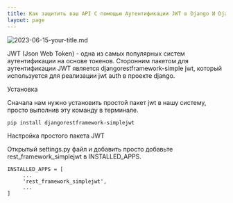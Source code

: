 ```yaml
---
title: Как защитить ваш API С помощью Аутентификации JWT в Django И Django Rest Framework
layout: page
---
```


![2023-06-15-your-title.md
](https://images.unsplash.com/photo-1531771686035-25f47595c87a?ixlib=rb-4.0.3&ixid=MnwxMjA3fDB8MHxzZWFyY2h8MzB8fGNvbXB1dGVyfGVufDB8fDB8fA%3D%3D&auto=format&fit=crop&w=1600&q=60)

JWT (Json Web Token) - одна из самых популярных систем аутентификации на основе токенов. Сторонним пакетом для аутентификации JWT является djangorestframework-simple jwt, который используется для реализации jwt auth в проекте django.

Установка

Сначала нам нужно установить простой пакет jwt в нашу систему, просто выполнив эту команду в терминале.

`pip install djangorestframework-simplejwt`

Настройка простого пакета JWT

Открытый settings.py файл и добавить просто добавьте rest_framework_simplejwt в INSTALLED_APPS.


```
INSTALLED_APPS = [
     ...
     'rest_framework_simplejwt',
     ...
]
```
